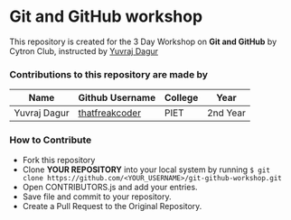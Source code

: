 # Git and GitHub workshop
This repository is created for the 3 Day Workshop on **Git and GitHub** by Cytron Club, instructed by [Yuvraj Dagur](https://linkedin.com/in/yuvraj-dagur)

### Contributions to this repository are made by</br>
|Name|Github Username|College|Year|
|----|---------------|-------|----|
|Yuvraj Dagur|[thatfreakcoder](https://github.com/thatfreakcoder)|PIET|2nd Year|

### How to Contribute
- Fork this repository
- Clone **YOUR REPOSITORY** into your local system by running `$ git clone https://github.com/<YOUR_USERNAME>/git-github-workshop.git`
- Open CONTRIBUTORS.js and add your entries.
- Save file and commit to your repository.
- Create a Pull Request to the Original Repository. 